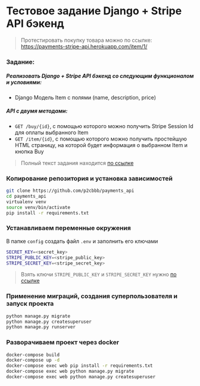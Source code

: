 # Тестовое задание Django + Stripe API бэкенд
> Протестировать покупку товара можно по ссылке: https://payments-stripe-api.herokuapp.com/item/1/

### Задание:
##### Реализовать Django + Stripe API бэкенд со следующим функционалом и условиями:
- Django Модель Item с полями (name, description, price) 
##### API с двумя методами:
- `GET /buy/{id}`, c помощью которого можно получить Stripe Session Id для оплаты выбранного Item
- `GET /item/{id}`, c помощью которого можно получить простейшую HTML страницу, на которой будет информация о выбранном Item и кнопка Buy

>Полный текст задания находится [по ссылке](https://github.com/p2cbbb/payments_api/blob/main/task.md)

### Копирование репозитория и установка зависимостей
```bash
git clone https://github.com/p2cbbb/payments_api
cd payments_api
virtualenv venv
source venv/bin/activate
pip install -r requirements.txt
```

### Устанавливаем переменные окружения
В папке `config` создать файл `.env` и заполнить eго ключами

```bash
SECRET_KEY=<secret_key>
STRIPE_PUBLIC_KEY=<stripe_public_key>
STRIPE_SECRET_KEY=<stripe_secret_key>
```
>Взять ключи `STRIPE_PUBLIC_KEY` и `STRIPE_SECRET_KEY` нужно [по ссылке](https://dashboard.stripe.com/login?redirect=%2Ftest%2Fapikeys)

### Применение миграций, создания суперпользователя и запуск проекта
```bash
python manage.py migrate
python manage.py createsuperuser
python manage.py runserver
```

### Разворачиваем проект через docker
```bash
docker-compose build
docker-compose up -d
docker-compose exec web pip install -r requirements.txt
docker-compose exec web python manage.py migrate
docker-compose exec web python manage.py createsuperuser
```

